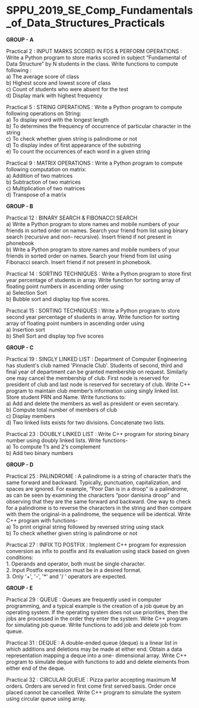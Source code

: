 # SPPU_2019_SE_Comp_Fundamentals_of_Data_Structures_Practicals

**GROUP - A**

Practical 2 : INPUT MARKS SCORED IN FDS & PERFORM OPERATIONS : Write a Python program to store marks scored in subject “Fundamental of Data Structure” by N students in the class. Write functions to compute following : 
<br>a) The average score of class
<br>b) Highest score and lowest score of class
<br>c) Count of students who were absent for the test
<br>d) Display mark with highest frequency

Practical 5 : STRING OPERATIONS : Write a Python program to compute following operations on String:
<br>a)	To display word with the longest length
<br>b)	To determines the frequency of occurrence of particular character in the string
<br>c)	To check whether given string is palindrome or not
<br>d)	To display index of first appearance of the substring
<br>e)	To count the occurrences of each word in a given string

Practical 9 : MATRIX OPERATIONS : Write a Python program to compute following computation on matrix:
<br>a) Addition of two matrices	
<br>b) Subtraction of two matrices
<br>c) Multiplication of two matrices 
<br>d) Transpose of a matrix

**GROUP - B**

Practical 12 : BINARY SEARCH & FIBONACCI SEARCH
<br>a)	Write a Python program to store names and mobile numbers of your friends in sorted order on names. Search your friend from list using binary search (recursive and non- recursive). Insert friend if not present in phonebook
<br>b)	Write a Python program to store names and mobile numbers of your friends in sorted order on names. Search your friend from list using Fibonacci search. Insert friend if not present in phonebook.

Practical 14 : SORTING TECHNIQUES : Write a Python program to store first year percentage of students in array. Write function for sorting array of floating point numbers in ascending order using
<br>a)	Selection Sort
<br>b)	Bubble sort and display top five scores.


Practical 15 : SORTING TECHNIQUES : Write a Python program to store second year percentage of students in array. Write function for sorting array of floating point numbers in ascending order using
<br>a)	Insertion sort
<br>b)	Shell Sort and display top five scores

**GROUP - C**

Practical 19 : SINGLY LINKED LIST : Department of Computer Engineering has student's club named 'Pinnacle Club'. Students of second, third and final year of department can be granted membership on request. Similarly one may cancel the membership of club. First node is reserved for president of club and last node is reserved for secretary of club. Write C++ program to maintain club member‘s information using singly linked list. Store student PRN and Name. Write functions to:
<br>a)	Add and delete the members as well as president or even secretary.
<br>b)	Compute total number of members of club
<br>c)	Display members
<br>d)	Two linked lists exists for two divisions. Concatenate two lists.

Practical 23 : DOUBLY LINKED LIST : Write C++ program for storing binary number using doubly linked lists. Write functions-
<br>a)	To compute 1‘s and 2‘s complement
<br>b)	Add two binary numbers


**GROUP - D**

Practical 25 : PALINDROME : A palindrome is a string of character that‘s the same forward and backward. Typically, punctuation, capitalization, and spaces are ignored. For example, “Poor Dan is in a droop” is a palindrome, as can be seen by examining the characters “poor danisina droop” and observing that they are the same forward and backward. One way to check for a palindrome is to reverse the characters in the string and then compare with them the original-in a palindrome, the sequence will be identical. Write C++ program with functions-
<br>a)	To print original string followed by reversed string using stack
<br>b)	To check whether given string is palindrome or not

Practical 27 : INFIX TO POSTFIX : Implement C++ program for expression conversion as infix to postfix and its evaluation using stack based on given conditions:
<br>1.	Operands and operator, both must be single character.
<br>2.	Input Postfix expression must be in a desired format.
<br>3.	Only '+', '-', '*' and '/ ' operators are expected.

**GROUP - E**

Practical 29 : QUEUE : Queues are frequently used in computer programming, and a typical example is the creation of a job queue by an operating system. If the operating system does not use priorities, then the jobs are processed in the order they enter the system. Write C++
program for simulating job queue. Write functions to add job and delete job from queue.

Practical 31 : DEQUE : A double-ended queue (deque) is a linear list in which additions and deletions may be made at either end. Obtain a data representation mapping a deque into a one- dimensional array. Write C++ program to simulate deque with functions to add and
delete elements from either end of the deque.

Practical 32 : CIRCULAR QUEUE : Pizza parlor accepting maximum M orders. Orders are served in first come first served basis. Order once placed cannot be cancelled. Write C++ program to simulate the system using circular queue using array.




